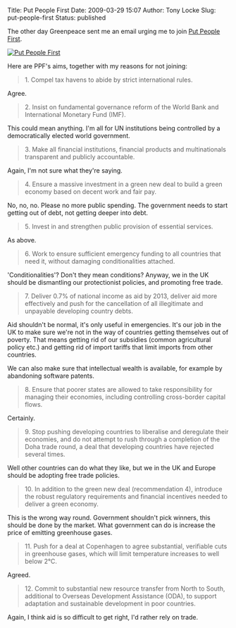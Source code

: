 Title: Put People First
Date: 2009-03-29 15:07
Author: Tony Locke
Slug: put-people-first
Status: published

The other day Greenpeace sent me an email urging me to join [Put People First](http://www.putpeoplefirst.org.uk/).  
  
[![Put People First](http://www.putpeoplefirst.org.uk/wp-content/themes/inove/img/banner.gif)](http://www.putpeoplefirst.org.uk/wp-content/themes/inove/img/banner.gif)  
  
Here are PPF's aims, together with my reasons for not joining:  

> 1\. Compel tax havens to abide by strict international rules.

Agree.  

> 2\. Insist on fundamental governance reform of the World Bank and International Monetary Fund (IMF).

This could mean anything. I'm all for UN institutions being controlled by a democratically elected world government.  

> 3\. Make all financial institutions, financial products and multinationals transparent and publicly accountable.

Again, I'm not sure what they're saying.  

> 4\. Ensure a massive investment in a green new deal to build a green economy based on decent work and fair pay.

No, no, no. Please no more public spending. The government needs to start getting out of debt, not getting deeper into debt.  

> 5\. Invest in and strengthen public provision of essential services.

As above.  

> 6\. Work to ensure sufficient emergency funding to all countries that need it, without damaging conditionalities attached.

'Conditionalities'? Don't they mean conditions? Anyway, we in the UK should be dismantling our protectionist policies, and promoting free trade.  

> 7\. Deliver 0.7% of national income as aid by 2013, deliver aid more effectively and push for the cancellation of all illegitimate and unpayable developing country debts.

Aid shouldn't be normal, it's only useful in emergencies. It's our job in the UK to make sure we're not in the way of countries getting themselves out of poverty. That means getting rid of our subsidies (common agricultural policy etc.) and getting rid of import tariffs that limit imports from other countries.  
  
We can also make sure that intellectual wealth is available, for example by abandoning software patents.  

> 8\. Ensure that poorer states are allowed to take responsibility for managing their economies, including controlling cross-border capital flows.

Certainly.  

> 9\. Stop pushing developing countries to liberalise and deregulate their economies, and do not attempt to rush through a completion of the Doha trade round, a deal that developing countries have rejected several times.

Well other countries can do what they like, but we in the UK and Europe should be adopting free trade policies.  

> 10\. In addition to the green new deal (recommendation 4), introduce the robust regulatory requirements and financial incentives needed to deliver a green economy.

This is the wrong way round. Government shouldn't pick winners, this should be done by the market. What government can do is increase the price of emitting greenhouse gases.  

> 11\. Push for a deal at Copenhagen to agree substantial, verifiable cuts in greenhouse gases, which will limit temperature increases to well below 2°C.

Agreed.  

> 12\. Commit to substantial new resource transfer from North to South, additional to Overseas Development Assistance (ODA), to support adaptation and sustainable development in poor countries.

Again, I think aid is so difficult to get right, I'd rather rely on trade.
